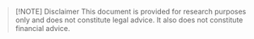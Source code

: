 > [!NOTE] Disclaimer
> This document is provided for research purposes only and does not constitute legal advice. It also does not constitute financial advice.
